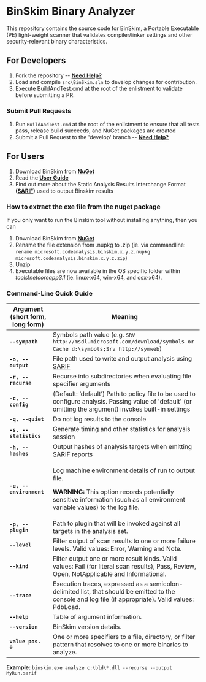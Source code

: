 ﻿# BinSkim Binary Analyzer

This repository contains the source code for BinSkim, a Portable Executable (PE) light-weight scanner that validates compiler/linker settings and other security-relevant binary characteristics.

## For Developers

1. Fork the repository -- **[Need Help?](https://help.github.com/articles/fork-a-repo/)**
2. Load and compile `src\BinSkim.sln` to develop changes for contribution.
3. Execute BuildAndTest.cmd at the root of the enlistment to validate before submitting a PR.

### Submit Pull Requests

1. Run `BuildAndTest.cmd` at the root of the enlistment to ensure that all tests pass, release build succeeds, and NuGet packages are created
2. Submit a Pull Request to the 'develop' branch -- **[Need Help?](https://help.github.com/articles/about-pull-requests/)**

## For Users

1. Download BinSkim from **[NuGet](https://www.nuget.org/packages/Microsoft.CodeAnalysis.BinSkim/)**
2. Read the **[User Guide](./docs/UserGuide.md)**
3. Find out more about the Static Analysis Results Interchange Format **([SARIF](https://github.com/sarif-standard/sarif-spec/))** used to output Binskim results

### How to extract the exe file from the nuget package
If you only want to run the Binskim tool without installing anything, then you can 
1. Download BinSkim from **[NuGet](https://www.nuget.org/packages/Microsoft.CodeAnalysis.BinSkim/)**
2. Rename the file extension from .nupkg to .zip (ie. via commandline: `rename microsoft.codeanalysis.binskim.x.y.z.nupkg microsoft.codeanalysis.binskim.x.y.z.zip`)
3. Unzip
4. Executable files are now available in the OS specific folder within _tools\netcoreapp3.1_ (ie. linux-x64, win-x64, and osx-x64).

### Command-Line Quick Guide

| Argument (short form, long form) | Meaning |
| -------------------------------- | ------- |
| **`--sympath`** | Symbols path value (e.g. `SRV http://msdl.microsoft.com/download/symbols or Cache d:\symbols;Srv http://symweb`) |
| **`-o, --output`** | File path used to write and output analysis using [SARIF](https://github.com/Microsoft/sarif-sdk) |
| **`-r, --recurse`** | Recurse into subdirectories when evaluating file specifier arguments |
| **`-c, --config`** | (Default: ‘default’) Path to policy file to be used to configure analysis. Passing value of 'default' (or omitting the argument) invokes built-in settings |
| **`-q, --quiet`** | Do not log results to the console |
| **`-s, --statistics`** | Generate timing and other statistics for analysis session |
| **`-h, --hashes`** | Output hashes of analysis targets when emitting SARIF reports |
| **`-e, --environment`** | <p>Log machine environment details of run to output file.</p><p>**WARNING:** This option records potentially sensitive information (such as all environment variable values) to the log file.</p> |
| **`-p, --plugin`** | Path to plugin that will be invoked against all targets in the analysis set. |
| **`--level`** | Filter output of scan results to one or more failure levels. Valid values: Error, Warning and Note. |
| **`--kind`** | Filter output one or more result kinds. Valid values: Fail (for literal scan results), Pass, Review, Open, NotApplicable and Informational. |
| **`--trace`** | Execution traces, expressed as a semicolon-delimited list, that should be emitted to the console and log file (if appropriate). Valid values: PdbLoad. |
| **`--help`** | Table of argument information. |
| **`--version`** | BinSkim version details. |
| **`value pos. 0`** | One or more specifiers to a file, directory, or filter pattern that resolves to one or more binaries to analyze. |

**Example:** `binskim.exe analyze c:\bld\*.dll --recurse --output MyRun.sarif`
